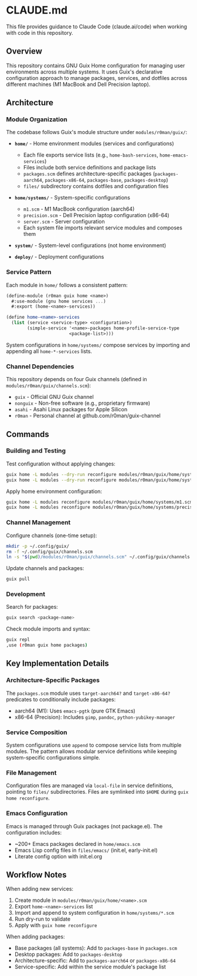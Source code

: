 # CLAUDE.md

This file provides guidance to Claude Code (claude.ai/code) when working
with code in this repository.

## Overview

This repository contains GNU Guix Home configuration for managing user
environments across multiple systems. It uses Guix's declarative
configuration approach to manage packages, services, and dotfiles across
different machines (M1 MacBook and Dell Precision laptop).

## Architecture

### Module Organization

The codebase follows Guix's module structure under `modules/r0man/guix/`:

- **`home/`** - Home environment modules (services and configurations)
  - Each file exports service lists (e.g., `home-bash-services`,
    `home-emacs-services`)
  - Files include both service definitions and package lists
  - `packages.scm` defines architecture-specific packages
    (`packages-aarch64`, `packages-x86-64`, `packages-base`,
    `packages-desktop`)
  - `files/` subdirectory contains dotfiles and configuration files

- **`home/systems/`** - System-specific configurations
  - `m1.scm` - M1 MacBook configuration (aarch64)
  - `precision.scm` - Dell Precision laptop configuration (x86-64)
  - `server.scm` - Server configuration
  - Each system file imports relevant service modules and composes them

- **`system/`** - System-level configurations (not home environment)

- **`deploy/`** - Deployment configurations

### Service Pattern

Each module in `home/` follows a consistent pattern:

```scheme
(define-module (r0man guix home <name>)
  #:use-module (gnu home services ...)
  #:export (home-<name>-services))

(define home-<name>-services
  (list (service <service-type> <configuration>)
        (simple-service '<name>-packages home-profile-service-type
                        <package-list>)))
```

System configurations in `home/systems/` compose services by importing
and appending all `home-*-services` lists.

### Channel Dependencies

This repository depends on four Guix channels (defined in
`modules/r0man/guix/channels.scm`):
- `guix` - Official GNU Guix channel
- `nonguix` - Non-free software (e.g., proprietary firmware)
- `asahi` - Asahi Linux packages for Apple Silicon
- `r0man` - Personal channel at github.com/r0man/guix-channel

## Commands

### Building and Testing

Test configuration without applying changes:
```bash
guix home -L modules --dry-run reconfigure modules/r0man/guix/home/systems/m1.scm
guix home -L modules --dry-run reconfigure modules/r0man/guix/home/systems/precision.scm
```

Apply home environment configuration:
```bash
guix home -L modules reconfigure modules/r0man/guix/home/systems/m1.scm
guix home -L modules reconfigure modules/r0man/guix/home/systems/precision.scm
```

### Channel Management

Configure channels (one-time setup):
```bash
mkdir -p ~/.config/guix/
rm -f ~/.config/guix/channels.scm
ln -s "$(pwd)/modules/r0man/guix/channels.scm" ~/.config/guix/channels.scm
```

Update channels and packages:
```bash
guix pull
```

### Development

Search for packages:
```bash
guix search <package-name>
```

Check module imports and syntax:
```bash
guix repl
,use (r0man guix home packages)
```

## Key Implementation Details

### Architecture-Specific Packages

The `packages.scm` module uses `target-aarch64?` and `target-x86-64?`
predicates to conditionally include packages:
- aarch64 (M1): Uses `emacs-pgtk` (pure GTK Emacs)
- x86-64 (Precision): Includes `gimp`, `pandoc`, `python-yubikey-manager`

### Service Composition

System configurations use `append` to compose service lists from multiple
modules. The pattern allows modular service definitions while keeping
system-specific configurations simple.

### File Management

Configuration files are managed via `local-file` in service definitions,
pointing to `files/` subdirectories. Files are symlinked into `$HOME`
during `guix home reconfigure`.

### Emacs Configuration

Emacs is managed through Guix packages (not package.el). The
configuration includes:
- ~200+ Emacs packages declared in `home/emacs.scm`
- Emacs Lisp config files in `files/emacs/` (init.el, early-init.el)
- Literate config option with init.el.org

## Workflow Notes

When adding new services:
1. Create module in `modules/r0man/guix/home/<name>.scm`
2. Export `home-<name>-services` list
3. Import and append to system configuration in `home/systems/*.scm`
4. Run dry-run to validate
5. Apply with `guix home reconfigure`

When adding packages:
- Base packages (all systems): Add to `packages-base` in `packages.scm`
- Desktop packages: Add to `packages-desktop`
- Architecture-specific: Add to `packages-aarch64` or `packages-x86-64`
- Service-specific: Add within the service module's package list

